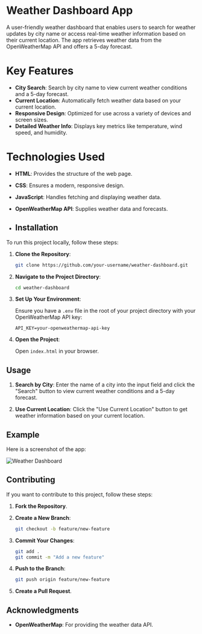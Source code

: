 # Weather Dashboard App

A user-friendly weather dashboard that enables users to search for weather updates by city name or access real-time weather information based on their current location. The app retrieves weather data from the OpenWeatherMap API and offers a 5-day forecast.

# Key Features

- **City Search**: Search by city name to view current weather conditions and a 5-day forecast.
- **Current Location**: Automatically fetch weather data based on your current location.
- **Responsive Design**: Optimized for use across a variety of devices and screen sizes.
- **Detailed Weather Info**: Displays key metrics like temperature, wind speed, and humidity.

# Technologies Used

- **HTML**: Provides the structure of the web page.
- **CSS**: Ensures a modern, responsive design.
- **JavaScript**: Handles fetching and displaying weather data.
- **OpenWeatherMap API**: Supplies weather data and forecasts.

- ## Installation

To run this project locally, follow these steps:

1. **Clone the Repository**:

    ```bash
    git clone https://github.com/your-username/weather-dashboard.git
    ```

2. **Navigate to the Project Directory**:

    ```bash
    cd weather-dashboard
    ```

3. **Set Up Your Environment**:
   
   Ensure you have a `.env` file in the root of your project directory with your OpenWeatherMap API key:

    ```plaintext
    API_KEY=your-openweathermap-api-key
    ```

4. **Open the Project**:

   Open `index.html` in your browser.

## Usage

1. **Search by City**: Enter the name of a city into the input field and click the "Search" button to view current weather conditions and a 5-day forecast.

2. **Use Current Location**: Click the "Use Current Location" button to get weather information based on your current location.

## Example

Here is a screenshot of the app:

![Weather Dashboard](path/to/screenshot.png)

## Contributing

If you want to contribute to this project, follow these steps:

1. **Fork the Repository**.
2. **Create a New Branch**:

    ```bash
    git checkout -b feature/new-feature
    ```

3. **Commit Your Changes**:

    ```bash
    git add .
    git commit -m "Add a new feature"
    ```

4. **Push to the Branch**:

    ```bash
    git push origin feature/new-feature
    ```

5. **Create a Pull Request**.


## Acknowledgments

- **OpenWeatherMap**: For providing the weather data API.
